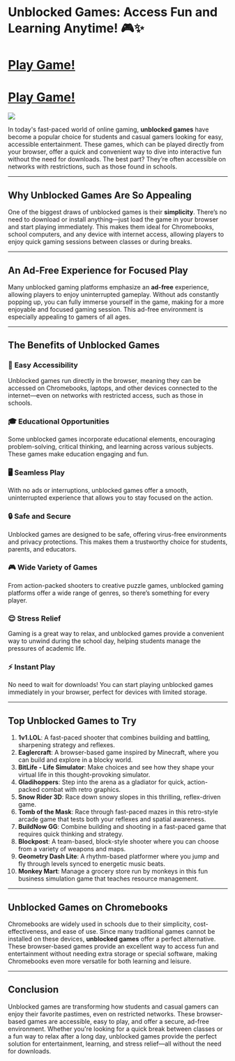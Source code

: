 # Unblocked Games: Access Fun and Learning Anytime! 🎮✨

# [Play Game!](https://retro2.blog/)

# [Play Game!](https://magar-io.com/)

<a href="https://retrobowl-2.pages.dev"><img src="https://private-user-images.githubusercontent.com/187526507/388571208-393a3667-7860-45b7-9010-c30d27f35277.jpg?jwt=eyJhbGciOiJIUzI1NiIsInR5cCI6IkpXVCJ9.eyJpc3MiOiJnaXRodWIuY29tIiwiYXVkIjoicmF3LmdpdGh1YnVzZXJjb250ZW50LmNvbSIsImtleSI6ImtleTUiLCJleHAiOjE3MzI1MzY1MDgsIm5iZiI6MTczMjUzNjIwOCwicGF0aCI6Ii8xODc1MjY1MDcvMzg4NTcxMjA4LTM5M2EzNjY3LTc4NjAtNDViNy05MDEwLWMzMGQyN2YzNTI3Ny5qcGc_WC1BbXotQWxnb3JpdGhtPUFXUzQtSE1BQy1TSEEyNTYmWC1BbXotQ3JlZGVudGlhbD1BS0lBVkNPRFlMU0E1M1BRSzRaQSUyRjIwMjQxMTI1JTJGdXMtZWFzdC0xJTJGczMlMkZhd3M0X3JlcXVlc3QmWC1BbXotRGF0ZT0yMDI0MTEyNVQxMjAzMjhaJlgtQW16LUV4cGlyZXM9MzAwJlgtQW16LVNpZ25hdHVyZT02YTUyNDE3ZmNmYTc4ZGMzZDJhMGQzMDBlYWQ3ODQ4Yzc5NjIxZDJlZTQ1ZDFhYzEyOTBkNmRlMjRkYzk3OTc2JlgtQW16LVNpZ25lZEhlYWRlcnM9aG9zdCJ9.UbXAdp5OuehiftHHNyMQWtWh9_QlUoN3sO-3-oAEZ5U"></a>


In today's fast-paced world of online gaming, **unblocked games** have become a popular choice for students and casual gamers looking for easy, accessible entertainment. These games, which can be played directly from your browser, offer a quick and convenient way to dive into interactive fun without the need for downloads. The best part? They’re often accessible on networks with restrictions, such as those found in schools.

---

## **Why Unblocked Games Are So Appealing**

One of the biggest draws of unblocked games is their **simplicity**. There’s no need to download or install anything—just load the game in your browser and start playing immediately. This makes them ideal for Chromebooks, school computers, and any device with internet access, allowing players to enjoy quick gaming sessions between classes or during breaks.

---

## **An Ad-Free Experience for Focused Play**

Many unblocked gaming platforms emphasize an **ad-free** experience, allowing players to enjoy uninterrupted gameplay. Without ads constantly popping up, you can fully immerse yourself in the game, making for a more enjoyable and focused gaming session. This ad-free environment is especially appealing to gamers of all ages.

---

## **The Benefits of Unblocked Games**

### 🚪 **Easy Accessibility**
Unblocked games run directly in the browser, meaning they can be accessed on Chromebooks, laptops, and other devices connected to the internet—even on networks with restricted access, such as those in schools.

### 🎓 **Educational Opportunities**
Some unblocked games incorporate educational elements, encouraging problem-solving, critical thinking, and learning across various subjects. These games make education engaging and fun.

### 🖥️ **Seamless Play**
With no ads or interruptions, unblocked games offer a smooth, uninterrupted experience that allows you to stay focused on the action.

### 🔒 **Safe and Secure**
Unblocked games are designed to be safe, offering virus-free environments and privacy protections. This makes them a trustworthy choice for students, parents, and educators.

### 🎮 **Wide Variety of Games**
From action-packed shooters to creative puzzle games, unblocked gaming platforms offer a wide range of genres, so there’s something for every player.

### 😌 **Stress Relief**
Gaming is a great way to relax, and unblocked games provide a convenient way to unwind during the school day, helping students manage the pressures of academic life.

### ⚡ **Instant Play**
No need to wait for downloads! You can start playing unblocked games immediately in your browser, perfect for devices with limited storage.

---

## **Top Unblocked Games to Try**

1. **1v1.LOL**: A fast-paced shooter that combines building and battling, sharpening strategy and reflexes.
2. **Eaglercraft**: A browser-based game inspired by Minecraft, where you can build and explore in a blocky world.
3. **BitLife - Life Simulator**: Make choices and see how they shape your virtual life in this thought-provoking simulator.
4. **Gladihoppers**: Step into the arena as a gladiator for quick, action-packed combat with retro graphics.
5. **Snow Rider 3D**: Race down snowy slopes in this thrilling, reflex-driven game.
6. **Tomb of the Mask**: Race through fast-paced mazes in this retro-style arcade game that tests both your reflexes and spatial awareness.
7. **BuildNow GG**: Combine building and shooting in a fast-paced game that requires quick thinking and strategy.
8. **Blockpost**: A team-based, block-style shooter where you can choose from a variety of weapons and maps.
9. **Geometry Dash Lite**: A rhythm-based platformer where you jump and fly through levels synced to energetic music beats.
10. **Monkey Mart**: Manage a grocery store run by monkeys in this fun business simulation game that teaches resource management.

---

## **Unblocked Games on Chromebooks**

Chromebooks are widely used in schools due to their simplicity, cost-effectiveness, and ease of use. Since many traditional games cannot be installed on these devices, **unblocked games** offer a perfect alternative. These browser-based games provide an excellent way to access fun and entertainment without needing extra storage or special software, making Chromebooks even more versatile for both learning and leisure.

---

## **Conclusion**

Unblocked games are transforming how students and casual gamers can enjoy their favorite pastimes, even on restricted networks. These browser-based games are accessible, easy to play, and offer a secure, ad-free environment. Whether you're looking for a quick break between classes or a fun way to relax after a long day, unblocked games provide the perfect solution for entertainment, learning, and stress relief—all without the need for downloads.
